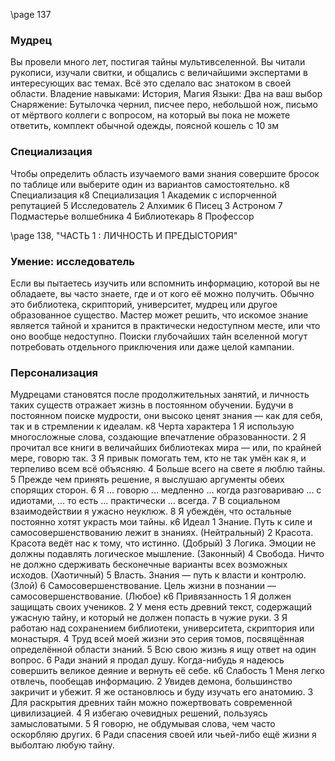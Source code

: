 
\page 137
### Мудрец
Вы провели много лет, постигая тайны мультивселенной. Вы читали рукописи, изучали свитки, и общались с величайшими экспертами в интересующих вас темах. Всё это сделало вас знатоком в своей области.
Владение навыками: История, Магия
Языки: Два на ваш выбор
Снаряжение: Бутылочка чернил, писчее перо, небольшой нож, письмо от мёртвого коллеги с вопросом, на который вы пока не можете ответить, комплект обычной одежды, поясной кошель с 10 зм

### Специализация
Чтобы определить область изучаемого вами знания совершите бросок по таблице или выберите один из вариантов самостоятельно.
к8 Специализация к8 Специализация
1 Академик с испорченной репутацией
5 Исследователь
2 Алхимик 6 Писец
3 Астроном 7 Подмастерье волшебника
4 Библиотекарь 8 Профессор

\page 138, "ЧАСТЬ 1 : ЛИЧНОСТЬ И ПРЕДЫСТОРИЯ"
### Умение: исследователь
Если вы пытаетесь изучить или вспомнить информацию, которой вы не обладаете, вы часто знаете, где и от кого её можно получить. Обычно это библиотека, скрипторий, университет, мудрец или другое образованное существо. Мастер может решить, что искомое знание является тайной и хранится в практически недоступном месте, или что оно вообще недоступно. Поиски глубочайших тайн вселенной могут потребовать отдельного приключения или даже целой кампании.

### Персонализация
Мудрецами становятся после продолжительных занятий, и личность таких существ отражает жизнь в постоянном обучении. Будучи в постоянном поиске мудрости, они высоко ценят знания — как для себя, так и в стремлении к идеалам.
к8 Черта характера
1 Я использую многосложные слова, создающие впечатление образованности.
2 Я прочитал все книги в величайших библиотеках мира — или, по крайней мере, говорю так.
3 Я привык помогать тем, кто не так умён как я, и терпеливо всем всё объясняю.
4 Больше всего на свете я люблю тайны.
5 Прежде чем принять решение, я выслушаю аргументы обеих спорящих сторон.
6 Я ... говорю ... медленно ... когда разговариваю ... с идиотами, ... то есть ... практически ... всегда.
7 В социальном взаимодействии я ужасно неуклюж.
8 Я убеждён, что остальные постоянно хотят украсть мои тайны.
к6 Идеал
1 Знание. Путь к силе и самосовершенствованию лежит в знаниях. (Нейтральный)
2 Красота. Красота ведёт нас к тому, что истинно.
(Добрый)
3 Логика. Эмоции не должны подавлять логическое мышление. (Законный)
4 Свобода. Ничто не должно сдерживать бесконечные варианты всех возможных исходов. (Хаотичный)
5 Власть. Знания — путь к власти и контролю. (Злой)
6 Самосовершенствование. Цель жизни в познании — самосовершенствование. (Любое) к6 Привязанность
1 Я должен защищать своих учеников.
2 У меня есть древний текст, содержащий ужасную тайну, и который не должен попасть в чужие руки.
3 Я работаю над сохранением библиотеки, университета, скриптория или монастыря.
4 Труд всей моей жизни это серия томов, посвящённая определённой области знаний.
5 Всю свою жизнь я ищу ответ на один вопрос.
6 Ради знаний я продал душу. Когда-нибудь я надеюсь совершить великое деяние и вернуть её себе.
к6 Слабость
1 Меня легко отвлечь, пообещав информацию.
2 Увидев демона, большинство закричит и убежит.
Я же остановлюсь и буду изучать его анатомию.
3 Для раскрытия древних тайн можно пожертвовать современной цивилизацией.
4 Я избегаю очевидных решений, пользуясь замысловатыми.
5 Я говорю, не обдумывая слова, чем часто оскорбляю других.
6 Ради спасения своей или чьей-либо ещё жизни я выболтаю любую тайну.

